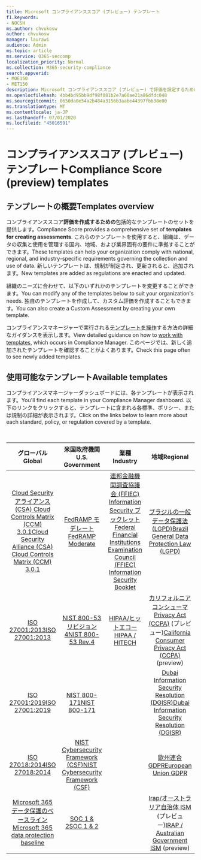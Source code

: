 ```yaml
---
title: Microsoft コンプライアンススコア (プレビュー) テンプレート
f1.keywords:
- NOCSH
ms.author: chvukosw
author: chvukosw
manager: laurawi
audience: Admin
ms.topic: article
ms.service: O365-seccomp
localization_priority: Normal
ms.collection: M365-security-compliance
search.appverid:
- MOE150
- MET150
description: Microsoft コンプライアンススコア (プレビュー) で評価を設定するために使用できるすべてのテンプレートを確認します。
ms.openlocfilehash: 4bb4bd95bb9df98f081b2e7a60ae21a86dfdc048
ms.sourcegitcommit: 0650da0e54a2b484a3156b3aabe44397fbb38e00
ms.translationtype: MT
ms.contentlocale: ja-JP
ms.lasthandoff: 07/01/2020
ms.locfileid: "45016591"
---
```

# <a name="compliance-score-preview-templates"></a><span data-ttu-id="bccd9-103">コンプライアンススコア (プレビュー) テンプレート</span><span class="sxs-lookup"><span data-stu-id="bccd9-103">Compliance Score (preview) templates</span></span>

## <a name="templates-overview"></a><span data-ttu-id="bccd9-104">テンプレートの概要</span><span class="sxs-lookup"><span data-stu-id="bccd9-104">Templates overview</span></span>

<span data-ttu-id="bccd9-105">コンプライアンススコア**評価を作成するための**包括的なテンプレートのセットを提供します。</span><span class="sxs-lookup"><span data-stu-id="bccd9-105">Compliance Score provides a comprehensive set of **templates for creating assessments**.</span></span> <span data-ttu-id="bccd9-106">これらのテンプレートを使用すると、組織は、データの収集と使用を管理する国内、地域、および業界固有の要件に準拠することができます。</span><span class="sxs-lookup"><span data-stu-id="bccd9-106">These templates can help your organization comply with national, regional, and industry-specific requirements governing the collection and use of data.</span></span> <span data-ttu-id="bccd9-107">新しいテンプレートは、規制が制定され、更新されると、追加されます。</span><span class="sxs-lookup"><span data-stu-id="bccd9-107">New templates are added as regulations are enacted and updated.</span></span>

<span data-ttu-id="bccd9-108">組織のニーズに合わせて、以下のいずれかのテンプレートを変更することができます。</span><span class="sxs-lookup"><span data-stu-id="bccd9-108">You can modify any of the templates below to suit your organization's needs.</span></span> <span data-ttu-id="bccd9-109">独自のテンプレートを作成して、カスタム評価を作成することもできます。</span><span class="sxs-lookup"><span data-stu-id="bccd9-109">You can also create a Custom Assessment by creating your own template.</span></span> 

<span data-ttu-id="bccd9-110">コンプライアンスマネージャーで実行される[テンプレートを操作](working-with-compliance-manager.md#templates)する方法の詳細なガイダンスを表示します。</span><span class="sxs-lookup"><span data-stu-id="bccd9-110">View detailed guidance on how to [work with templates](working-with-compliance-manager.md#templates), which occurs in Compliance Manager.</span></span> <span data-ttu-id="bccd9-111">このページでは、新しく追加されたテンプレートを確認することがよくあります。</span><span class="sxs-lookup"><span data-stu-id="bccd9-111">Check this page often to see newly added templates.</span></span>

## <a name="available-templates"></a><span data-ttu-id="bccd9-112">使用可能なテンプレート</span><span class="sxs-lookup"><span data-stu-id="bccd9-112">Available templates</span></span>

<span data-ttu-id="bccd9-113">コンプライアンスマネージャーダッシュボードには、各テンプレートが表示されます。</span><span class="sxs-lookup"><span data-stu-id="bccd9-113">You'll find each template in your Compliance Manager dashboard.</span></span> <span data-ttu-id="bccd9-114">以下のリンクをクリックすると、テンプレートに含まれる各標準、ポリシー、または規制の詳細が表示されます。</span><span class="sxs-lookup"><span data-stu-id="bccd9-114">Click on the links below to learn more about each standard, policy, or regulation covered by a template.</span></span>

<br>

| <span data-ttu-id="bccd9-115">グローバル</span><span class="sxs-lookup"><span data-stu-id="bccd9-115">Global</span></span> |<span data-ttu-id="bccd9-116">米国政府機関</span><span class="sxs-lookup"><span data-stu-id="bccd9-116">U.S. Government</span></span>| <span data-ttu-id="bccd9-117">業種</span><span class="sxs-lookup"><span data-stu-id="bccd9-117">Industry</span></span>|<span data-ttu-id="bccd9-118">地域</span><span class="sxs-lookup"><span data-stu-id="bccd9-118">Regional</span></span>|
| :---: |:---:|:---:|:---:|
|[<span data-ttu-id="bccd9-119">Cloud Security アライアンス (CSA) Cloud Controls Matrix (CCM) 3.0.1</span><span class="sxs-lookup"><span data-stu-id="bccd9-119">Cloud Security Alliance (CSA) Cloud Controls Matrix (CCM) 3.0.1</span></span>](offering-csa-star-attestation.md) | [<span data-ttu-id="bccd9-120">FedRAMP モデレート</span><span class="sxs-lookup"><span data-stu-id="bccd9-120">FedRAMP Moderate</span></span>](offering-fedramp.md)| [<span data-ttu-id="bccd9-121">連邦金融機関調査協議会 (FFIEC) Information Security ブックレット</span><span class="sxs-lookup"><span data-stu-id="bccd9-121">Federal Financial Institutions Examination Council (FFIEC) Information Security Booklet</span></span>](offering-ffiec-us.md) |[<span data-ttu-id="bccd9-122">ブラジルの一般データ保護法 (LGPD)</span><span class="sxs-lookup"><span data-stu-id="bccd9-122">Brazil General Data Protection Law (LGPD)</span></span>](https://go.microsoft.com/fwlink/?linkid=2115387) |
|[<span data-ttu-id="bccd9-123">ISO 27001:2013</span><span class="sxs-lookup"><span data-stu-id="bccd9-123">ISO 27001:2013</span></span>](https://go.microsoft.com/fwlink/?linkid=2109073) | [<span data-ttu-id="bccd9-124">NIST 800-53 リビジョン4</span><span class="sxs-lookup"><span data-stu-id="bccd9-124">NIST 800-53 Rev.4</span></span>](https://go.microsoft.com/fwlink/?linkid=2109075) | [<span data-ttu-id="bccd9-125">HIPAA/ヒットエコー</span><span class="sxs-lookup"><span data-stu-id="bccd9-125">HIPAA / HITECH</span></span>](offering-hipaa-hitech.md) | <span data-ttu-id="bccd9-126">[カリフォルニアコンシューマ Privacy Act (CCPA)](offering-ccpa.md) (プレビュー)</span><span class="sxs-lookup"><span data-stu-id="bccd9-126">[California Consumer Privacy Act (CCPA)](offering-ccpa.md) (preview)</span></span>
|[<span data-ttu-id="bccd9-127">ISO 27001:2019</span><span class="sxs-lookup"><span data-stu-id="bccd9-127">ISO 27001:2019</span></span>](offering-iso-27701.md)  | [<span data-ttu-id="bccd9-128">NIST 800-171</span><span class="sxs-lookup"><span data-stu-id="bccd9-128">NIST 800-171</span></span>](offering-nist-sp-800-171.md)|  | [<span data-ttu-id="bccd9-129">Dubai Information Security Resolution (DGISR)</span><span class="sxs-lookup"><span data-stu-id="bccd9-129">Dubai Information Security Resolution (DGISR)</span></span>](https://go.microsoft.com/fwlink/?linkid=2131193) |
| [<span data-ttu-id="bccd9-130">ISO 27018:2014</span><span class="sxs-lookup"><span data-stu-id="bccd9-130">ISO 27018:2014</span></span>](offering-iso-27018.md) | [<span data-ttu-id="bccd9-131">NIST Cybersecurity Framework (CSF)</span><span class="sxs-lookup"><span data-stu-id="bccd9-131">NIST Cybersecurity Framework (CSF)</span></span>](offering-nist-csf.md) |  |[<span data-ttu-id="bccd9-132">欧州連合 GDPR</span><span class="sxs-lookup"><span data-stu-id="bccd9-132">European Union GDPR</span></span>](gdpr.md) |
| [<span data-ttu-id="bccd9-133">Microsoft 365 データ保護のベースライン</span><span class="sxs-lookup"><span data-stu-id="bccd9-133">Microsoft 365 data protection baseline</span></span>](compliance-score-methodology.md#initial-score-based-on-microsoft-365-data-protection-baseline) | [<span data-ttu-id="bccd9-134">SOC 1 & 2</span><span class="sxs-lookup"><span data-stu-id="bccd9-134">SOC 1 & 2</span></span>](offering-soc.md) |  | <span data-ttu-id="bccd9-135">[Irap/オーストラリア自治体 ISM](offering-ccsl-irap-australia.md) (プレビュー)</span><span class="sxs-lookup"><span data-stu-id="bccd9-135">[IRAP / Australian Government ISM](offering-ccsl-irap-australia.md) (preview)</span></span> |